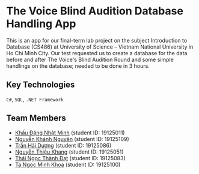 # The Voice Blind Audition Database Handling App

This is an app for our final-term lab project on the subject Introduction to Database (CS486) at University of Science – Vietnam National University in Ho Chi Minh City. Our test requested us to create a database for the data before and after The Voice's Blind Audition Round and some simple handlings on the database; needed to be done in 3 hours.

## Key Technologies
`C#`, `SQL`, `.NET Framework`

## Team Members
- [Khấu Đặng Nhật Minh](https://www.linkedin.com/in/wolfris/) (student ID: 19125011)
- [Nguyễn Khánh Nguyên](https://www.linkedin.com/in/nguyen-khanh-nguyen/) (student ID: 19125109)
- [Trần Hải Dương](https://www.linkedin.com/in/h%E1%BA%A3i-d%C6%B0%C6%A1ng-tr%E1%BA%A7n-860467196/) (student ID: 19125086)
- [Nguyễn Thiệu Khang](https://www.linkedin.com/in/thi%E1%BB%87u-khang-4625b6198/) (student ID: 19125051)
- [Thái Ngọc Thành Đạt](https://www.linkedin.com/in/tntdat/) (student ID: 19125083)
- [Tạ Ngọc Minh Khoa](https://www.linkedin.com/in/t%E1%BA%A1-khoa-b79903198/) (student ID: 19125100)
